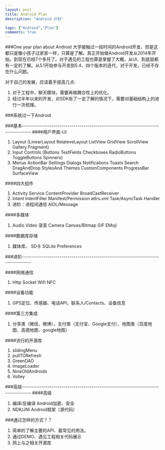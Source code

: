 ```yaml
---
layout: post
title: Android Plan
description: "Android 计划"

tags: ["Android","Plan"]
comments: true
---
```

###One year plan about Android
大学接触过一段时间的Android开发，但是这都只是像小孩子过家家一样，只算是了解。真正开始做Android开发从2014年开始。到现在已经7个多月了。对于遇见的工程也算是掌握了大概，从UI、到底层都有一定的了解。从5.1开始参与开发到5.4，四个版本的迭代，对于开发，已经不存在什么问题。

对于自己的发展，应该着手提高几点:
1. 对于工程中，聊天模块，需要再做耦合性上的优化。
2. 经过半年以来的开发，对SDK有了一定了解的情况下，需要对基础结构上的进行一次梳理。

###系统过一下Android

###基本----------------------------------------------------------------------------------
####用户界面-UI
1. Layout (LinearLayout RelateveLayout ListView GridView ScrollView Gallery Fragment)
2. Input Controls (Buttons TextFields Checkboxes RadioButtons ToggleButtons Spinners)
3. Menus ActionBar Settings Dialogs Notifications Toasts Search DragAndDrop StylesAnd Themes CustomComponents ProgressBar SurfaceView

####四大组件
1. Activity Service ContentProvider BroadCastReceiver
2. Intent IntentFilter Manifest/Permission attrs.xml Task/AsyncTask Handler
3. 进阶：进程间通信 AIDL/Message

####多媒体
1. Audio Video 录音 Camera Canvas/Bitmap GIF EMoji

####数据库存储
1. 媒体库、 SD卡 SQLite Preferences


###进阶----------------------------------------------------------------------------------

####网络通信
1. Http Socket Wifi NFC 

####设备功能
1. GPS定位、传感器、电话API、联系人/Contacts、设备信息

####第三方集成
1. 分享类（微信、微博），支付类（支付宝、Google支付）、地图类（百度地图、高德地图、google地图）

####流行的开源库
1. slidingMenu
2. pullTORefresh
3. GreenDAO
4. ImageLoader
5. NineOldAndroids
6. Volley

###高级----------------------------------------------------------------------------------
####高级
1. 编译/反编译 Android加密、安全
2. NDK/JNI Android框架（源代码）

###通过怎样的方式？？
1. 简单的了解主要的API、最常见的用法。
2. 通过DEMO、遇见工程相关代码展示
3. 网上与之相关开源库